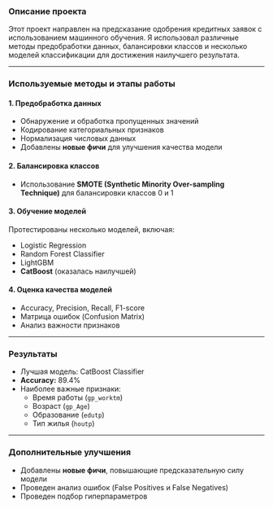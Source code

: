 ###  **Описание проекта**  
Этот проект направлен на предсказание одобрения кредитных заявок с использованием машинного обучения. Я использовал различные методы предобработки данных, балансировки классов и несколько моделей классификации для достижения наилучшего результата.

---

###  **Используемые методы и этапы работы**  

#### **1. Предобработка данных**  
- Обнаружение и обработка пропущенных значений  
- Кодирование категориальных признаков  
- Нормализация числовых данных  
- Добавлены **новые фичи** для улучшения качества модели  

#### **2. Балансировка классов**  
- Использование **SMOTE (Synthetic Minority Over-sampling Technique)** для балансировки классов 0 и 1  

#### **3. Обучение моделей**  
Протестированы несколько моделей, включая:  
- Logistic Regression  
- Random Forest Classifier  
- LightGBM  
- **CatBoost** (оказалась наилучшей)  

#### **4. Оценка качества моделей**  
- Accuracy, Precision, Recall, F1-score  
- Матрица ошибок (Confusion Matrix)  
- Анализ важности признаков  

---

###  **Результаты**  
- Лучшая модель: CatBoost Classifier  
- **Accuracy:** 89.4%  
- Наиболее важные признаки:  
  - Время работы (`gp_worktm`)  
  - Возраст (`gp_Age`)  
  - Образование (`edutp`)  
  - Тип жилья (`houtp`)  

---

###  **Дополнительные улучшения**  
* Добавлены **новые фичи**, повышающие предсказательную силу модели  
* Проведен анализ ошибок (False Positives и False Negatives)  
* Проведен подбор гиперпараметров



